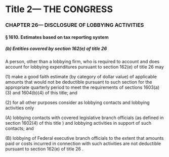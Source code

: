 
# Title 2— THE CONGRESS
### CHAPTER 26— DISCLOSURE OF LOBBYING ACTIVITIES
#### § 1610. Estimates based on tax reporting system
##### (b) Entities covered by section 162(e) of title 26

A person, other than a lobbying firm, who is required to account and does account for lobbying expenditures pursuant to section 162(e) of title 26 may

(1) make a good faith estimate (by category of dollar value) of applicable amounts that would not be deductible pursuant to such section for the appropriate quarterly period to meet the requirements of sections 1603(a)(3) and 1604(b)(4) of this title; and

(2) for all other purposes consider as lobbying contacts and lobbying activities only

(A) lobbying contacts with covered legislative branch officials (as defined in section 1602(4) of this title ) and lobbying activities in support of such contacts; and

(B) lobbying of Federal executive branch officials to the extent that amounts paid or costs incurred in connection with such activities are not deductible pursuant to section 162(e) of title 26 .
